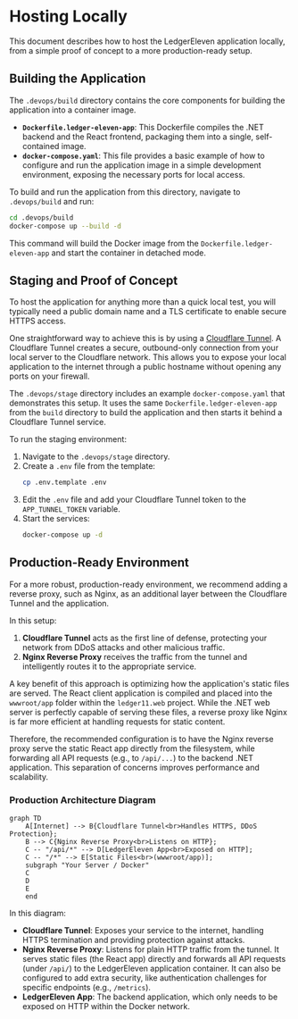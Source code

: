 # Hosting Locally

This document describes how to host the LedgerEleven application locally, from a simple proof of concept to a more production-ready setup.

## Building the Application

The `.devops/build` directory contains the core components for building the application into a container image.

*   **`Dockerfile.ledger-eleven-app`**: This Dockerfile compiles the .NET backend and the React frontend, packaging them into a single, self-contained image.
*   **`docker-compose.yaml`**: This file provides a basic example of how to configure and run the application image in a simple development environment, exposing the necessary ports for local access.

To build and run the application from this directory, navigate to `.devops/build` and run:

```bash
cd .devops/build
docker-compose up --build -d
```

This command will build the Docker image from the `Dockerfile.ledger-eleven-app` and start the container in detached mode.

## Staging and Proof of Concept

To host the application for anything more than a quick local test, you will typically need a public domain name and a TLS certificate to enable secure HTTPS access.

One straightforward way to achieve this is by using a [Cloudflare Tunnel](https://www.cloudflare.com/products/tunnel/). A Cloudflare Tunnel creates a secure, outbound-only connection from your local server to the Cloudflare network. This allows you to expose your local application to the internet through a public hostname without opening any ports on your firewall.

The `.devops/stage` directory includes an example `docker-compose.yaml` that demonstrates this setup. It uses the same `Dockerfile.ledger-eleven-app` from the `build` directory to build the application and then starts it behind a Cloudflare Tunnel service.

To run the staging environment:

1.  Navigate to the `.devops/stage` directory.
2.  Create a `.env` file from the template:
    ```bash
    cp .env.template .env
    ```
3.  Edit the `.env` file and add your Cloudflare Tunnel token to the `APP_TUNNEL_TOKEN` variable.
4.  Start the services:
    ```bash
    docker-compose up -d
    ```

## Production-Ready Environment

For a more robust, production-ready environment, we recommend adding a reverse proxy, such as Nginx, as an additional layer between the Cloudflare Tunnel and the application.

In this setup:
1.  **Cloudflare Tunnel** acts as the first line of defense, protecting your network from DDoS attacks and other malicious traffic.
2.  **Nginx Reverse Proxy** receives the traffic from the tunnel and intelligently routes it to the appropriate service.

A key benefit of this approach is optimizing how the application's static files are served. The React client application is compiled and placed into the `wwwroot/app` folder within the `ledger11.web` project. While the .NET web server is perfectly capable of serving these files, a reverse proxy like Nginx is far more efficient at handling requests for static content.

Therefore, the recommended configuration is to have the Nginx reverse proxy serve the static React app directly from the filesystem, while forwarding all API requests (e.g., to `/api/...`) to the backend .NET application. This separation of concerns improves performance and scalability.

### Production Architecture Diagram

```mermaid
graph TD
    A[Internet] --> B{Cloudflare Tunnel<br>Handles HTTPS, DDoS Protection};
    B --> C{Nginx Reverse Proxy<br>Listens on HTTP};
    C -- "/api/*" --> D[LedgerEleven App<br>Exposed on HTTP];
    C -- "/*" --> E[Static Files<br>(wwwroot/app)];
    subgraph "Your Server / Docker"
    C
    D
    E
    end
```

In this diagram:
- **Cloudflare Tunnel**: Exposes your service to the internet, handling HTTPS termination and providing protection against attacks.
- **Nginx Reverse Proxy**: Listens for plain HTTP traffic from the tunnel. It serves static files (the React app) directly and forwards all API requests (under `/api/`) to the LedgerEleven application container. It can also be configured to add extra security, like authentication challenges for specific endpoints (e.g., `/metrics`).
- **LedgerEleven App**: The backend application, which only needs to be exposed on HTTP within the Docker network.
